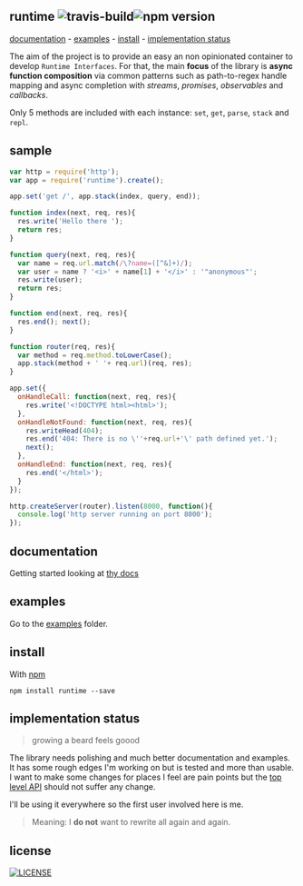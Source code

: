 ## runtime ![travis-build][travis-build]![npm version][npm-version]

[documentation](./docs/README.md) -
[examples](#examples) -
[install](#install) -
[implementation status](#implementation-status)

The aim of the project is to provide an easy an non opinionated container to develop `Runtime Interfaces`. For that, the main **focus** of the library is **async function composition** via common patterns such as path-to-regex handle mapping and async completion with _streams_, _promises_, _observables_ and _callbacks_.

Only 5 methods are included with each instance:
 `set`, `get`, `parse`, `stack` and `repl`.

## sample

```js
var http = require('http');
var app = require('runtime').create();

app.set('get /', app.stack(index, query, end));

function index(next, req, res){
  res.write('Hello there ');
  return res;
}

function query(next, req, res){
  var name = req.url.match(/\?name=([^&]+)/);
  var user = name ? '<i>' + name[1] + '</i>' : '"anonymous"';
  res.write(user);
  return res;
}

function end(next, req, res){
  res.end(); next();
}

function router(req, res){
  var method = req.method.toLowerCase();
  app.stack(method + ' '+ req.url)(req, res);
}

app.set({
  onHandleCall: function(next, req, res){
    res.write('<!DOCTYPE html><html>');
  },
  onHandleNotFound: function(next, req, res){
    res.writeHead(404);
    res.end('404: There is no \''+req.url+'\' path defined yet.');
    next();
  },
  onHandleEnd: function(next, req, res){
    res.end('</html>');
  }
});

http.createServer(router).listen(8000, function(){
  console.log('http server running on port 8000');
});
```

## documentation

Getting started looking at [thy docs](./docs)

## examples

Go to the [examples](./examples) folder.

## install

With [npm][x-npm]

    npm install runtime --save

## implementation status
> growing a beard feels goood

The library needs polishing and much better documentation and examples. It has some rough edges I'm working on but is tested and more than usable. I want to make some changes for places I feel are pain points but the [top level API](./docs/api) should not suffer any change.

I'll be using it everywhere so the first user involved here is me.

> Meaning: I **do not** want to rewrite all again and again.

## license
[<img alt="LICENSE" src="http://img.shields.io/npm/l/gulp-runtime.svg?style=flat-square"/>](http://opensource.org/licenses/MIT)

[x-npm]: http://npmjs.org
[npm-version]: http://img.shields.io/npm/v/runtime.svg?style=flat-square
[travis-build]: http://img.shields.io/travis/stringparser/runtime/1.0.svg?style=flat-square
